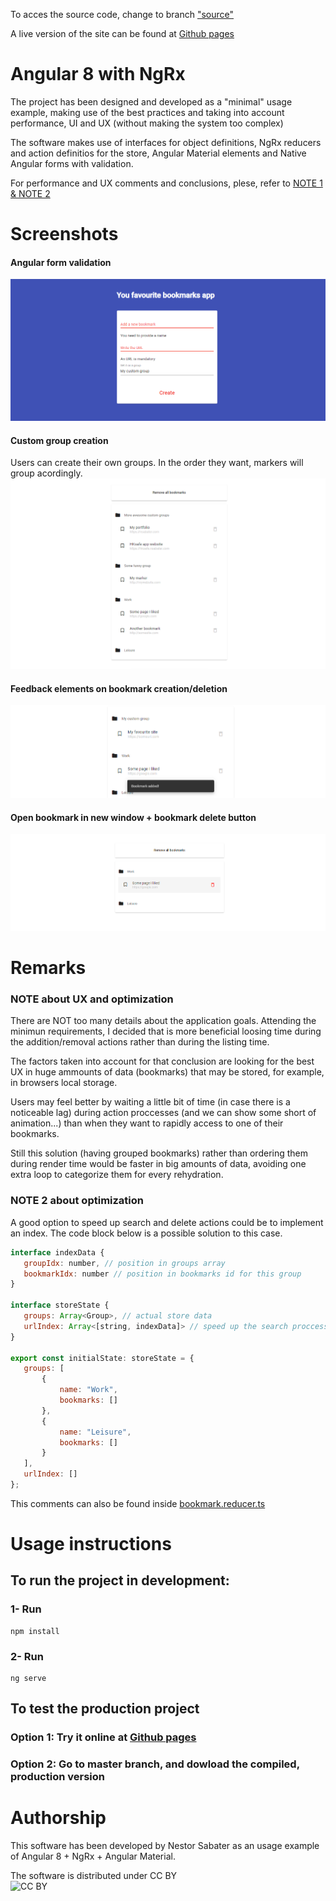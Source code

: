 To acces the source code, change to branch ["source"](https://github.com/nesjett/angular8_ngrx_material_skeleton/tree/source)  

A live version of the site can be found at [Github pages](https://nesjett.github.io/angular8_ngrx_material_skeleton/)

# Angular 8 with NgRx

The project has been designed and developed as a "minimal" usage example, making use of the best practices and taking into account performance, UI and UX (without making the system too complex)

The software makes use of interfaces for object definitions, NgRx reducers and action definitios for the store, Angular Material elements and Native Angular forms with validation.

For performance and UX comments and conclusions, plese, refer to [NOTE 1 & NOTE 2](https://licensebuttons.net/l/by/3.0/88x31.png)


# Screenshots
#### Angular form validation
![Form validation](https://github.com/nesjett/angular8_ngrx_material_skeleton/blob/master/assets/screenshots/form-validation.png?raw=true)

#### Custom group creation
Users can create their own groups. In the order they want, markers will group acordingly.
![Bookmark creation](https://github.com/nesjett/angular8_ngrx_material_skeleton/blob/master/assets/screenshots/new.png?raw=true)

#### Feedback elements on bookmark creation/deletion
![Action feedback](https://github.com/nesjett/angular8_ngrx_material_skeleton/blob/master/assets/screenshots/action-feedback.png?raw=true)

#### Open bookmark in new window + bookmark delete button
![Delete UI](https://github.com/nesjett/angular8_ngrx_material_skeleton/blob/master/assets/screenshots/bookmark-deletion-ui.png?raw=true)




# Remarks

### NOTE about UX and optimization
 There are NOT too many details about the application goals.
 Attending the minimun requirements, I decided that is more beneficial
 loosing time during the addition/removal actions rather than during the 
 listing time.
 
 The factors taken into account for that conclusion are looking for the best UX
 in huge ammounts of data (bookmarks) that may be stored, for example, in 
 browsers local storage.
 
 Users may feel better by waiting a little bit of time (in case there is a noticeable
 lag) during action proccesses (and we can show some short of animation...) than when
 they want to rapidly access to one of their bookmarks.
 
 Still this solution (having grouped bookmarks) rather than ordering
 them during render time would be faster in big amounts of data, avoiding one extra loop
 to categorize them for every rehydration.



 ### NOTE 2 about optimization
 A good option to speed up search and delete actions could be to implement an index. The code block below is a possible solution to this case.
 

 ```javascript
interface indexData {
    groupIdx: number, // position in groups array
    bookmarkIdx: number // position in bookmarks id for this group
}

 interface storeState {
    groups: Array<Group>, // actual store data
    urlIndex: Array<[string, indexData]> // speed up the search proccess by having an index
 }

 export const initialState: storeState = {
    groups: [
        {
            name: "Work",
            bookmarks: []
        }, 
        {
            name: "Leisure",
            bookmarks: []
        }
    ],
    urlIndex: []
};
 ```

This comments can also be found inside [bookmark.reducer.ts](https://github.com/nesjett/angular8_ngrx/blob/master/src/app/reducers/bookmark.reducer.ts) 





# Usage instructions

## To run the project in development:
### 1- Run
```
npm install
```

### 2- Run
```
ng serve
```

## To test the production project
### Option 1: Try it online at [Github pages](https://nesjett.github.io/angular8_ngrx_material_skeleton/)

### Option 2: Go to master branch, and dowload the compiled, production version


# Authorship
This software has been developed by Nestor Sabater as an usage example of Angular 8 + NgRx + Angular Material.

The software is distributed under CC BY  
![CC BY](https://licensebuttons.net/l/by/3.0/88x31.png)